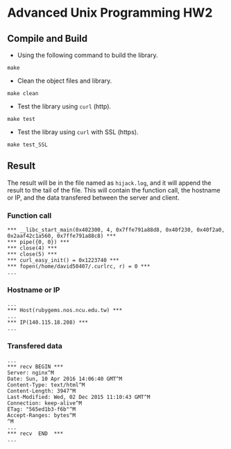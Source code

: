 # Advanced Unix Programming HW2

## Compile and Build

* Using the following command to build the library.

```
make
```

* Clean the object files and library.

```
make clean
```

* Test the library using `curl` (http).

```
make test
```

* Test the libray using `curl` with SSL (https).

```
make test_SSL
```

## Result

The result will be in the file named as `hijack.log`, and it will append the result to the tail of the file.
This will contain the function call, the hostname or IP, and the data transfered between the server and client.

### Function call

```
*** __libc_start_main(0x402300, 4, 0x7ffe791a88d8, 0x40f230, 0x40f2a0, 0x2aaf42c1a560, 0x7ffe791a88c8) ***
*** pipe({0, 0}) ***
*** close(4) ***
*** close(5) ***
*** curl_easy_init() = 0x1223740 ***
*** fopen(/home/david50407/.curlrc, r) = 0 ***
...
```

### Hostname or IP

```
...
*** Host(rubygems.nos.ncu.edu.tw) ***
...
*** IP(140.115.18.208) ***
...
```

### Transfered data

```
...
*** recv BEGIN ***
Server: nginx^M
Date: Sun, 10 Apr 2016 14:06:40 GMT^M
Content-Type: text/html^M
Content-Length: 3947^M
Last-Modified: Wed, 02 Dec 2015 11:10:43 GMT^M
Connection: keep-alive^M
ETag: "565ed1b3-f6b"^M
Accept-Ranges: bytes^M
^M
...
*** recv  END  ***
...
```
